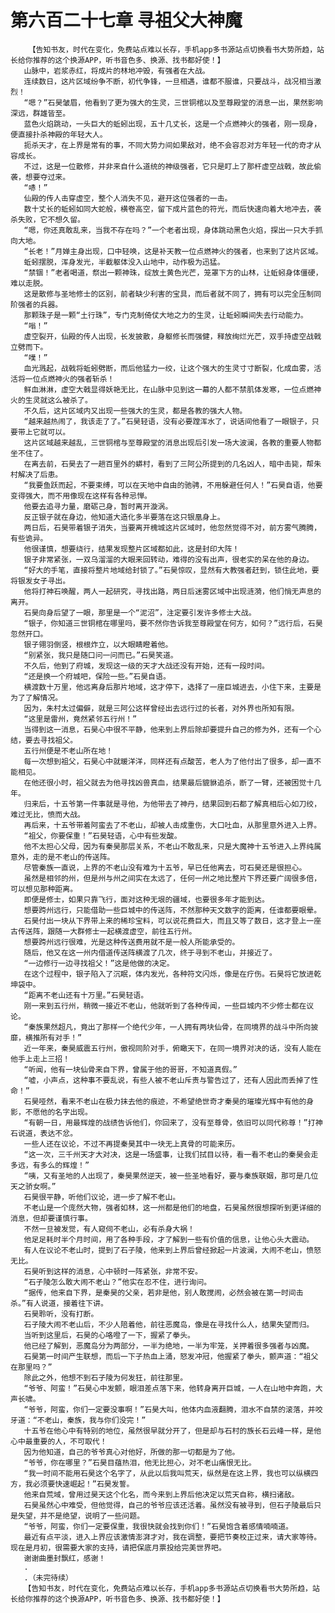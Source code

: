 # 第六百二十七章 寻祖父大神魔
        【告知书友，时代在变化，免费站点难以长存，手机app多书源站点切换看书大势所趋，站长给你推荐的这个换源APP，听书音色多、换源、找书都好使！】
       山脉中，岩浆赤红，将成片的林地冲毁，有强者在大战。
       连续数日，这片区域纷争不断，初代争锋，一旦相遇，谁都不服谁，只要战斗，战况相当激烈！
       “嗯？”石昊皱眉，他看到了更为强大的生灵，三世铜棺以及至尊殿堂的消息一出，果然影响深远，群雄皆至。
       蓝色火焰跳动，一头巨大的蚯蚓出现，五十几丈长，这是一个点燃神火的强者，刚一现身，便直接扑杀神殿的年轻大人。
       扼杀天才，在上界是常有的事，不同大势力间如果敌对，绝不会容忍对方年轻一代的奇才从容成长。
       不过，这是一位散修，并非来自什么道统的神级强者，它只是盯上了那杆虚空战戟，故此偷袭，想要夺过来。
       “哧！”
       仙殿的传人击穿虚空，整个人消失不见，避开这位强者的一击。
       数十丈长的蚯蚓如同大蛇般，横卷高空，留下成片蓝色的符光，而后快速向着大地冲去，袭杀失败，它不想久留。
       “嗯，你还真敢乱来，当我不存在吗？”一个老者出现，身体跳动黑色火焰，探出一只大手抓向大地。
       “长老！”月婵主身出现，口中轻唤，这是补天教一位点燃神火的强者，也来到了这片区域。
       蚯蚓摆脱，浑身发光，半截躯体没入山地中，动作极为迅猛。
       “禁锢！”老者喝道，祭出一颗神珠，绽放土黄色光芒，笼罩下方的山林，让蚯蚓身体僵硬，难以走脱。
       这是散修与圣地修士的区别，前者缺少利害的宝具，而后者就不同了，拥有可以完全压制同阶强者的兵器。
       那颗珠子是一颗“土行珠”，专门克制倚仗大地之力的生灵，让蚯蚓瞬间失去行动能力。
       “嗡！”
       虚空裂开，仙殿的传人出现，长发披散，身躯修长而强健，释放绚烂光芒，双手持虚空战戟立劈而下。
       “噗！”
       血光溅起，战戟将蚯蚓劈断，而后他猛力一绞，让这个强大的生灵寸寸断裂，化成血雾，活活将一位点燃神火的强者斩杀！
       鲜血淋淋，虚空大戟显得妖艳无比，在山脉中见到这一幕的人都不禁肌体发寒，一位点燃神火的生灵就这么被杀了。
       不久后，这片区域内又出现一些强大的生灵，都是各教的强大人物。
       “越来越热闹了，我该走了了。”石昊轻语，没有必要蹚浑水了，说话间他看了一眼银子，只要带上它就可以。
       这片区域越来越乱，三世铜棺与至尊殿堂的消息出现后引发一场大波澜，各教的重要人物都坐不住了。
       在离去前，石昊去了一趟百里外的蟒村，看到了三阿公所提到的几名凶人，暗中击毙，帮朱村解决了后患。
       “我要鱼跃而起，不要束缚，可以在天地中自由的驰骋，不用躲避任何人！”石昊自语，他要变得强大，而不用像现在这样有各种忌惮。
       他要去追寻力量，磨砺己身，暂时离开漩涡。
       反正银子就在身边，他知道大造化多半要落在这只银凰身上。
       两日后，石昊带着银子消失，当要离开槐城这片区域时，他忽然觉得不对，前方雾气腾腾，有些诡异。
       他很谨慎，想要绕行，结果发现整片区域都如此，这是封印大阵！
       银子非常紧张，一双乌溜溜的大眼来回转动，难得的没有出声，很老实的呆在他的身边。
       “好大的手笔，直接将整片地域给封锁了。”石昊惊叹，显然有大教强者赶到，锁住此地，要将银发女子寻出。
       他将打神石唤醒，两人一起研究，寻找出路，两日后迷雾区域中出现涟漪，他们悄无声息的离开。
       石昊向身后望了一眼，那里是一个“泥沼”，注定要引发许多修士大战。
       “银子，你知道三世铜棺在哪里吗，要不然你告诉我至尊殿堂在何方，如何？”远行后，石昊忽然开口。
       银子翎羽倒竖，根根炸立，以大眼睛瞪着他。
       “别紧张，我只是随口问一问而已。”石昊笑道。
       不久后，他到了府城，发现这一级的天才大战还没有开始，还有一段时间。
       “还是换一个府城吧，保险一些。”石昊自语。
       横渡数十万里，他远离身后那片地域，这才停下，选择了一座巨城进去，小住下来，主要是为了了解情况。
       因为，朱村太过偏僻，就是三阿公这样曾经出去远行过的长者，对外界也所知有限。
       “这里是雷州，竟然紧邻五行州！”
       当得到这一消息，石昊心中很不平静，他来到上界后除却要提升自己的修为外，还有一个心结，要去寻找祖父。
       五行州便是不老山所在地！
       每一次想到祖父，石昊心中就暖洋洋，同样还有点酸苦，老人为了他付出了很多，却一直不能相见。
       在他还很小时，祖父就去为他寻找凶兽真血，结果最后貔貅追杀，断了一臂，还被困觉十几年。
       归来后，十五爷第一件事就是寻他，为他带去了神丹，结果回到石都了解真相后心如刀绞，难过无比，愤而大战。
       再后来，十五爷带着阿蛮去了不老山，却被人击成重伤，大口吐血，从那里意外进入上界。
       “祖父，你要保重！”石昊轻语，心中有些发酸。
       他不太担心父母，因为有秦昊那层关系，不老山不敢乱来，只是大魔神十五爷进入上界纯属意外，走的是不老山的传送阵。
       尽管秦族一直说，上界的不老山没有难为十五爷，早已任他离去，可石昊还是很担心。
       虽然是相邻的州，但是州与州之间实在太远了，任何一州之地比整片下界还要广阔很多倍，可以想见那种距离。
       即便是修士，如果只靠飞行，面对这种无垠的疆域，也要很多年才能到达。
       想要跨州远行，只能借助一些巨城中的传送阵，不然那种天文数字的距离，任谁都要眼晕。
       石昊付出一块从下界带上来的稀珍宝料，可以说花费巨大，而且又等了数日，这才登上一座古传送阵，跟随一大群修士一起横渡虚空，前往五行州。
       想要跨州远行很难，光是这种传送费用就不是一般人所能承受的。
       随后，他又在这一州内借道传送阵横渡了几次，终于寻到不老山，并接近了。
       “一边修行一边寻找祖父！”这是他做的决定。
       在这个过程中，银子陷入了沉眠，体内发光，各种符文闪烁，像是在疗伤。石昊将它放进乾坤袋中。
       “距离不老山还有十万里。”石昊轻语。
       刚一来到五行州，稍微一接近不老山，他就听到了各种传闻，一些巨城内不少修士都在议论。
       “秦族果然超凡，竟出了那样一个绝代少年，一人拥有两块仙骨，在同境界的战斗中所向披靡，横推所有对手！”
       近一年来，秦昊威震五行州，傲视同阶对手，俯瞰天下，在同一境界对决的话，没有人能在他手上走上三招！
       “听闻，他有一块仙骨来自下界，曾属于他的哥哥，不知道真假。”
       “嘘，小声点，这种事不要乱说，有些人被不老山斥责与警告过了，还有人因此而丢掉了性命！”
       石昊哑然，看来不老山在极力抹去他的痕迹，不希望绝世奇才秦昊的璀璨光辉中有他的身影，不愿他的名字出现。
       “有朝一日，用最辉煌的战绩告诉他们，你回来了，没有至尊骨，依旧可以同代称尊！”打神石说道，表达不忿。
       一些人还在议论，不过不再提秦昊其中一块无上真骨的可能来历。
       “这一次，三千州天才大对决，这是一场盛事，让我们拭目以待，看一看不老山的秦昊会走多远，有多么的辉煌！”
       “咦，又有圣地的人出现了，秦昊果然逆天，被一些圣地看好，要与秦族联姻，那可是几位天之骄女啊。”
       石昊很平静，听他们议论，进一步了解不老山。
       不老山是一个庞然大物，强者如林，这一州都是他们的地盘，石昊虽然很想探听到更详细的消息，但却要谨慎行事。
       不然一旦被发觉，有人窥伺不老山，必有杀身大祸！
       他足足耗时半个月时间，用了各种手段，才了解到一些有价值的信息，让他心头大震动。
       有人在议论不老山时，提到了石子陵，他来到上界后曾经掀起一片波澜，大闹不老山，愤怒无比。
       石昊听到这样的消息，心中顿时一阵紧张，非常不安。
       “石子陵怎么敢大闹不老山？”他实在忍不住，进行询问。
       “据传，他来自下界，是秦昊的父亲，若非是他，别人敢搅闹，必然会被在第一时间击杀。”有人说道，接着往下讲。
       石昊聆听，没有打断。
       石子陵大闹不老山后，不少人陪着他，前往恶魔岛，像是在寻找什么人，结果失望而归。
       当听到这里后，石昊的心咯噔了一下，握紧了拳头。
       他已经了解到，恶魔岛分为两部分，一半为绝地，一半为牢笼，关押着很多强者与凶魔。
       石昊第一时间产生联想，而后一下子热血上涌，怒发冲冠，他握紧了拳头，颤声道：“祖父在那里吗？”
       除此之外，他想不到石子陵为何发狂，前往那里。
       “爷爷、阿蛮！”石昊心中发颤，眼泪差点落下来，他转身离开巨城，一人在山地中奔跑，大声长啸。
       “爷爷，阿蛮，你们一定要没事啊！”石昊大叫，他体内血液翻腾，泪水不自禁的滚落，并咬牙道：“不老山，秦族，我与你们没完！”
       十五爷在他心中有特别的地位，虽然很早就分开了，但是却与石村的族长石云峰一样，是他心中最重要的人，不可取代！
       因为他知道，自己的爷爷真心对他好，所做的那一切都是为了他。
       “爷爷，你在哪里？”石昊目蕴热泪，他无比担心，对不老山痛恨无比。
       “我一时间不能用石昊这个名字了，从此以后我叫荒天，纵然是在这上界，我也可以纵横四方，我必须要快速崛起！”石昊发誓。
       他来自荒域，曾用过昊天这个化名，而今来到上界后他决定以荒天自称，横扫诸敌。
       石昊虽然心中难受，但他觉得，自己的爷爷应该还活着。虽然没有被寻到，但石子陵最后只是失望，并不是绝望，说明了一些问题。
       “爷爷，阿蛮，你们一定要保重，我很快就会找到你们！”石昊饱含着感情喃喃道。
       最近有点平淡，进入上界应该激情澎湃才对，我在调整，要把节奏校正过来，请大家等待。现在是月初，很需要大家的支持，请把保底月票投给完美世界吧。
       谢谢曲墨封飘红，感谢！
       .
       .（未完待续）
       【告知书友，时代在变化，免费站点难以长存，手机app多书源站点切换看书大势所趋，站长给你推荐的这个换源APP，听书音色多、换源、找书都好使！】